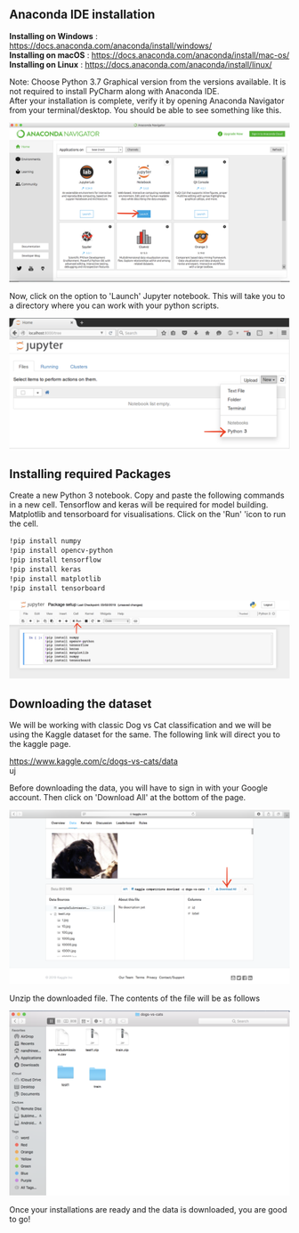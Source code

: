 ## Anaconda IDE installation

**Installing on Windows** : https://docs.anaconda.com/anaconda/install/windows/ <br>
**Installing on macOS** : https://docs.anaconda.com/anaconda/install/mac-os/ <br>
**Installing on Linux** : https://docs.anaconda.com/anaconda/install/linux/ <br>

<p>Note: Choose Python 3.7 Graphical version from the versions available. It is not required to install PyCharm along with Anaconda IDE.<br>After your installation is complete, verify it by opening Anaconda Navigator from your terminal/desktop. You should be able to see something like this.</p>

![img](img1.png)

<p>Now, click on the option to 'Launch' Jupyter notebook. This will take you to a directory where you can work with your python scripts.</p>

![img](img2.png)

## Installing required Packages

<p>Create a new Python 3 notebook. Copy and paste the following commands in a new cell. Tensorflow and keras will be required for model building. Matplotlib and tensorboard for visualisations. Click on the 'Run' 'icon to run the cell.</p>

```sh
!pip install numpy
!pip install opencv-python
!pip install tensorflow
!pip install keras
!pip install matplotlib
!pip install tensorboard
```
![img](img3.png)

## Downloading the dataset

<p> We will be working with classic Dog vs Cat classification and we will be using the Kaggle dataset for the same. The following link will direct you to the kaggle page. <br></p>

https://www.kaggle.com/c/dogs-vs-cats/data<br>uj

<p>Before downloading the data, you will have to sign in with your Google account. Then click on 'Download All' at the bottom of the page.</p>

![img](img4.png)

<p>Unzip the downloaded file. The contents of the file will be as follows</p>

![img](img5.png)

<p>Once your installations are ready and the data is downloaded, you are good to go!</p>



